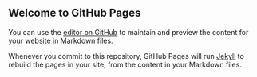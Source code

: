 ## Welcome to GitHub Pages

You can use the [editor on GitHub](https://github.com/jitendravyas/abtesting/edit/master/index.md) to maintain and preview the content for your website in Markdown files.

Whenever you commit to this repository, GitHub Pages will run [Jekyll](https://jekyllrb.com/) to rebuild the pages in your site, from the content in your Markdown files.

